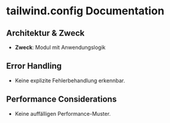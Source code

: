 <!-- Source: tailwind.config.js -->

# tailwind.config Documentation

## Architektur & Zweck
- **Zweck**: Modul mit Anwendungslogik





## Error Handling
- Keine explizite Fehlerbehandlung erkennbar.


## Performance Considerations
- Keine auffälligen Performance-Muster.

